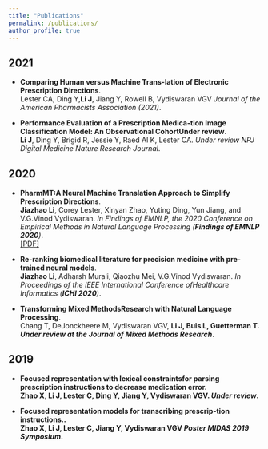 ```yaml
---
title: "Publications"
permalink: /publications/
author_profile: true
---
```


## 2021
* <b>Comparing Human versus Machine Trans-lation of Electronic Prescription Directions</b>. <br>
 Lester CA, Ding Y,<b>Li J</b>, Jiang Y, Rowell B, Vydiswaran VGV <i>Journal of the American Pharmacists Association (2021)</i>.<br>

* <b>Performance Evaluation of a Prescription Medica-tion Image Classification Model:  An Observational CohortUnder review</b>. <br>
<b>Li J</b>, Ding Y, Brigid R, Jessie Y, Raed Al K, Lester CA. <i> Under review NPJ Digital Medicine Nature Research Journal</i>.<br>


## 2020
* <b>PharmMT:A Neural Machine Translation Approach to Simplify Prescription Directions</b>. <br>
<b>Jiazhao Li</b>, Corey Lester, Xinyan Zhao, Yuting Ding, Yun Jiang, and V.G.Vinod Vydiswaran. <i>In Findings of EMNLP, the 2020 Conference on Empirical Methods in Natural Language Processing (**Findings of EMNLP 2020**)</i>.<br>
[[PDF]](https://www.aclweb.org/anthology/2020.findings-emnlp.251.pdf)


* <b>Re-ranking biomedical literature for precision medicine with pre-trained neural models</b>. <br>
<b>Jiazhao Li</b>, Adharsh Murali,  Qiaozhu Mei,  V.G.Vinod Vydiswaran. <i>In Proceedings of the IEEE International Conference ofHealthcare Informatics (**ICHI 2020**)</i>.<br>

* <b>Transforming Mixed MethodsResearch with Natural Language Processing</b>. <br>
Chang T, DeJonckheere M, Vydiswaran VGV, <b>Li J<b>, Buis L, Guetterman T. <i>Under review at the Journal of Mixed Methods Research</i>.<br>
 

## 2019
* <b>Focused representation with lexical constraintsfor parsing prescription instructions to decrease medication error</b>. <br>
Zhao X, <b>Li J<b>, Lester C, Ding Y, Jiang Y, Vydiswaran VGV. <i>Under review</i>.<br>


* <b>Focused representation models for transcribing prescrip-tion instructions.</b>. <br>
Zhao X, <b>Li J<b>, Lester C, Jiang Y, Vydiswaran VGV <i>Poster MIDAS 2019 Symposium</i>.<br>


